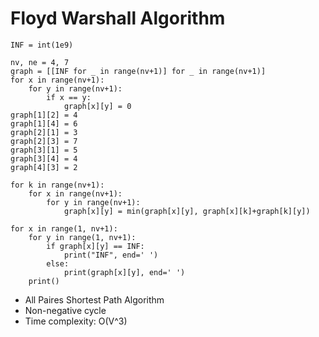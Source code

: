 <h1>Floyd Warshall Algorithm</h1>

```
INF = int(1e9)

nv, ne = 4, 7
graph = [[INF for _ in range(nv+1)] for _ in range(nv+1)]
for x in range(nv+1):
    for y in range(nv+1):
        if x == y:
            graph[x][y] = 0
graph[1][2] = 4
graph[1][4] = 6
graph[2][1] = 3
graph[2][3] = 7
graph[3][1] = 5
graph[3][4] = 4
graph[4][3] = 2

for k in range(nv+1):
    for x in range(nv+1):
        for y in range(nv+1):
            graph[x][y] = min(graph[x][y], graph[x][k]+graph[k][y])

for x in range(1, nv+1):
    for y in range(1, nv+1):
        if graph[x][y] == INF:
            print("INF", end=' ')
        else:
            print(graph[x][y], end=' ')
    print()
```

<ul>
	<li>All Paires Shortest Path Algorithm</li>
	<li>Non-negative cycle</li>
	<li>Time complexity: O(V^3)</li>
</ul>
